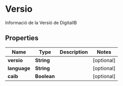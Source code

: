 

# Versio

Informació de la Versió de DigitalIB

## Properties

| Name | Type | Description | Notes |
|------------ | ------------- | ------------- | -------------|
|**versio** | **String** |  |  [optional] |
|**language** | **String** |  |  [optional] |
|**caib** | **Boolean** |  |  [optional] |



